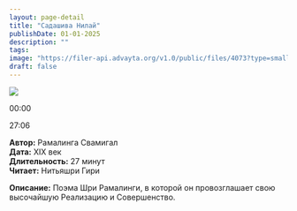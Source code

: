 ```yaml
---
layout: page-detail
title: "Садашива Нилай"
publishDate: 01-01-2025
description: ""
tags:
image: "https://filer-api.advayta.org/v1.0/public/files/4073?type=small"
draft: false
---
```


![](https://filer-api.advayta.org/v1.0/public/files/4073?type=medium) 

00:00 

27:06 

**Автор:** Рамалинга Свамигал  
**Дата:** XIX век  
**Длительность:** 27 минут  
**Читает:** Нитьяшри Гири

**Описание:** Поэма Шри Рамалинги, в которой он провозглашает свою высочайшую Реализацию и Совершенство.

  
